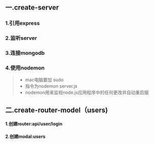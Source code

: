 ##  一.create-server 

### 1.引用express 
### 2.监听server
### 3.连接mongodb 
### 4.使用nodemon

> *  mac电脑要加 sudo
> *  指令为nodemon server.js
> *  nodemon用来监视node.js应用程序中的任何更改并自动重启服

##  二.create-router-model（users)
#### 1.创建router:api/user/login
#### 2.创建modal:users